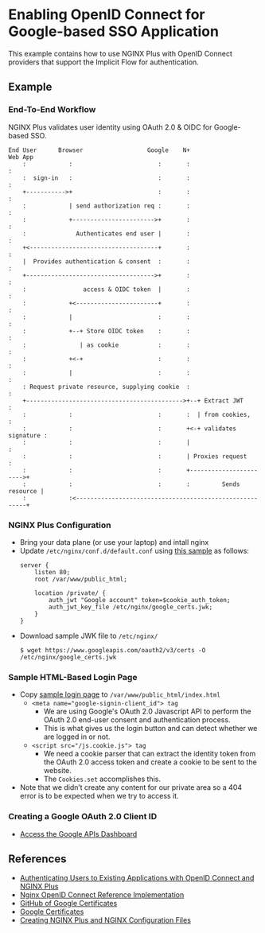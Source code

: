 # Enabling OpenID Connect for Google-based SSO Application
This example contains how to use NGINX Plus with OpenID Connect providers that support the Implicit Flow for authentication.

## Example

### End-To-End Workflow
NGINX Plus validates user identity using OAuth 2.0 & OIDC for Google-based SSO.
```
End User      Browser                  Google    N+                    Web App
    :            :                        :       :                        :
    :  sign-in   :                        :       :                        :
    +----------->+                        :       :                        :
    :            | send authorization req :       :                        :
    :            +----------------------->+       :                        :
    :              Authenticates end user |       :                        :
    +<------------------------------------+       :                        :
    |  Provides authentication & consent  :       :                        :
    +------------------------------------>+       :                        :
    :                access & OIDC token  |       :                        :
    :            +<-----------------------+       :                        :
    :            |                        :       :                        :
    :            +--+ Store OIDC token    :       :                        :
    :               | as cookie           :       :                        :
    :            +<-+                     :       :                        :
    :            |                        :       :                        :
    : Request private resource, supplying cookie  :                        :
    +-------------------------------------------->+--+ Extract JWT         :
    :            :                        :       :  | from cookies,       :
    :            :                        :       +<-+ validates signature :
    :            :                        :       |                        :
    :            :                        :       | Proxies request        :
    :            :                        :       +----------------------->+
    :            :                        :       :         Sends resource |
    :            :<--------------------------------------------------------+
```
### NGINX Plus Configuration
- Bring your data plane (or use your laptop) and intall nginx
- Update `/etc/nginx/conf.d/default.conf` using [this sample](01-nginx-plus-configuration/default.conf) as follows:
  ```
  server {
      listen 80;
      root /var/www/public_html;

      location /private/ {
          auth_jwt "Google account" token=$cookie_auth_token;
          auth_jwt_key_file /etc/nginx/google_certs.jwk;
      }
  }
  ```
- Download sample JWK file to `/etc/nginx/`
  ```
  $ wget https://www.googleapis.com/oauth2/v3/certs -O /etc/nginx/google_certs.jwk 
  ```

### Sample HTML-Based Login Page
- Copy [sample login page](02-HTML-login-page/index.html) to `/var/www/public_html/index.html`
  - `<meta name="google‑signin‑client_id"> tag`
    - We are using Google's OAuth 2.0 Javascript API to perform the OAuth 2.0 end-user consent and authentication process.
    - This is what gives us the login button and can detect whether we are logged in or not.
  - `<script src="/js.cookie.js"> tag`
    - We need a cookie parser that can extract the identity token from the OAuth 2.0 access token and create a cookie to be sent to the website.
    - The `Cookies.set` accomplishes this.
- Note that we didn’t create any content for our private area so a 404 error is to be expected when we try to access it.


### Creating a Google OAuth 2.0 Client ID
- [Access the Google APIs Dashboard](https://console.developers.google.com/apis/dashboard)

## References
- [Authenticating Users to Existing Applications with OpenID Connect and NGINX Plus](https://www.nginx.com/blog/authenticating-users-existing-applications-openid-connect-nginx-plus/)
- [Nginx OpenID Connect Reference Implementation](https://github.com/nginxinc/nginx-openid-connect)
- [GitHub of Google Certificates](https://github.com/spencerdcarlson/google-certs)
- [Google Certificates](https://hexdocs.pm/google_certs/readme.html)
- [Creating NGINX Plus and NGINX Configuration Files](https://docs.nginx.com/nginx/admin-guide/basic-functionality/managing-configuration-files/)